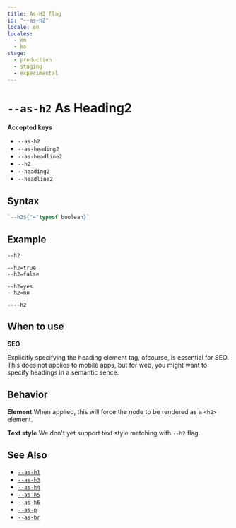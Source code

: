 ```yaml
---
title: As-H2 flag
id: "--as-h2"
locale: en
locales:
  - en
  - ko
stage:
  - production
  - staging
  - experimental
---
```


# `--as-h2` As Heading2

**Accepted keys**

- `--as-h2`
- `--as-heading2`
- `--as-headline2`
- `--h2`
- `--heading2`
- `--headline2`

## Syntax

```ts
`--h2${"="typeof boolean}`
```

## Example

```
--h2

--h2=true
--h2=false

--h2=yes
--h2=no

----h2
```

## When to use

<!-- shared content between h1~h6 -->

**SEO**

Explicitly specifying the heading element tag, ofcourse, is essential for SEO.
This does not applies to mobile apps, but for web, you might want to specify headings in a semantic sence.

## Behavior

**Element**
When applied, this will force the node to be rendered as a `<h2>` element.

**Text style**
We don't yet support text style matching with `--h2` flag.

## See Also

- [`--as-h1`](./--as-h1)
- [`--as-h3`](./--as-h3)
- [`--as-h4`](./--as-h4)
- [`--as-h5`](./--as-h5)
- [`--as-h6`](./--as-h6)
- [`--as-p`](./--as-p)
- [`--as-br`](./--as-br)
